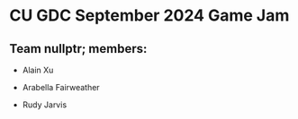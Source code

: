 # CU GDC September 2024 Game Jam

## Team nullptr; members:

- Alain Xu

- Arabella Fairweather

- Rudy Jarvis
